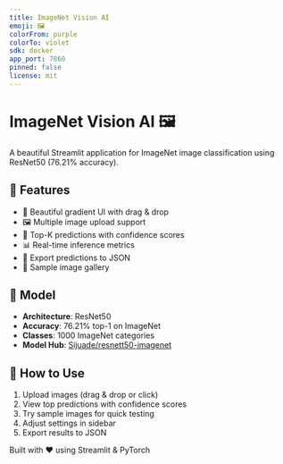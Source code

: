 ```yaml
---
title: ImageNet Vision AI
emoji: 🖼️
colorFrom: purple
colorTo: violet
sdk: docker
app_port: 7860
pinned: false
license: mit
---
```


# ImageNet Vision AI 🖼️

A beautiful Streamlit application for ImageNet image classification using ResNet50 (76.21% accuracy).

## 🚀 Features

- 🎨 Beautiful gradient UI with drag & drop
- 🖼️ Multiple image upload support
- 🎯 Top-K predictions with confidence scores
- 📊 Real-time inference metrics
- 💾 Export predictions to JSON
- 🎨 Sample image gallery

## 🎯 Model

- **Architecture**: ResNet50
- **Accuracy**: 76.21% top-1 on ImageNet
- **Classes**: 1000 ImageNet categories
- **Model Hub**: [Sijuade/resnett50-imagenet](https://huggingface.co/Sijuade/resnett50-imagenet)

## 🎨 How to Use

1. Upload images (drag & drop or click)
2. View top predictions with confidence scores
3. Try sample images for quick testing
4. Adjust settings in sidebar
5. Export results to JSON

Built with ❤️ using Streamlit & PyTorch
